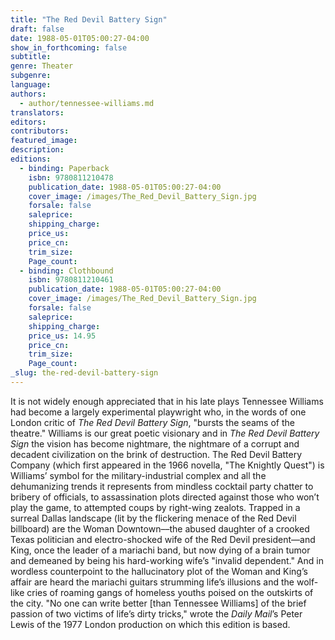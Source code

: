 ```yaml
---
title: "The Red Devil Battery Sign"
draft: false
date: 1988-05-01T05:00:27-04:00
show_in_forthcoming: false
subtitle:
genre: Theater
subgenre:
language:
authors:
  - author/tennessee-williams.md
translators:
editors:
contributors:
featured_image:
description:
editions:
  - binding: Paperback
    isbn: 9780811210478
    publication_date: 1988-05-01T05:00:27-04:00
    cover_image: /images/The_Red_Devil_Battery_Sign.jpg
    forsale: false
    saleprice:
    shipping_charge:
    price_us:
    price_cn:
    trim_size:
    Page_count:
  - binding: Clothbound
    isbn: 9780811210461
    publication_date: 1988-05-01T05:00:27-04:00
    cover_image: /images/The_Red_Devil_Battery_Sign.jpg
    forsale: false
    saleprice:
    shipping_charge:
    price_us: 14.95
    price_cn:
    trim_size:
    Page_count:
_slug: the-red-devil-battery-sign
---
```


It is not widely enough appreciated that in his late plays Tennessee Williams had become a largely experimental playwright who, in the words of one London critic of _The Red Devil Battery Sign_, "bursts the seams of the theatre." Williams is our great poetic visionary and in _The Red Devil Battery Sign_ the vision has become nightmare, the nightmare of a corrupt and decadent civilization on the brink of destruction. The Red Devil Battery Company (which first appeared in the 1966 novella, "The Knightly Quest") is Williams’ symbol for the military-industrial complex and all the dehumanizing trends it represents from mindless cocktail party chatter to bribery of officials, to assassination plots directed against those who won’t play the game, to attempted coups by right-wing zealots. Trapped in a surreal Dallas landscape (lit by the flickering menace of the Red Devil billboard) are the Woman Downtown––the abused daughter of a crooked Texas politician and electro-shocked wife of the Red Devil president––and King, once the leader of a mariachi band, but now dying of a brain tumor and demeaned by being his hard-working wife’s "invalid dependent." And in wordless counterpoint to the hallucinatory plot of the Woman and King’s affair are heard the mariachi guitars strumming life’s illusions and the wolf-like cries of roaming gangs of homeless youths poised on the outskirts of the city. "No one can write better [than Tennessee Williams] of the brief passion of two victims of life’s dirty tricks," wrote the _Daily Mail_’s Peter Lewis of the 1977 London production on which this edition is based.

